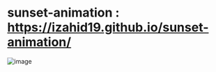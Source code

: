 # sunset-animation : https://izahid19.github.io/sunset-animation/






![image](https://user-images.githubusercontent.com/116904523/235371988-f72afc4c-9b5a-4d25-804a-e94aaa101613.png)

